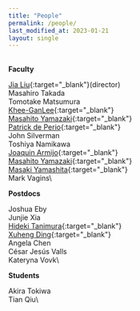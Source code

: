 ```yaml
---
title: "People"
permalink: /people/
last_modified_at: 2023-01-21
layout: single
---
```


\
**Faculty**

[Jia Liu](https://liuxx479.github.io/){:target="_blank"}(director)\
Masahiro Takada\
Tomotake Matsumura\
[Khee-GanLee](https://www.kglee.me/){:target="_blank"}\
[Masahito Yamazaki](https://member.ipmu.jp/masahito.yamazaki/index.shtml){:target="_blank"}\
[Patrick de Perio](https://db.ipmu.jp/member/personal/2843en.html){:target="_blank"}\
John Silverman\
Toshiya	Namikawa\
[Joaquin Armijo](https://jarmijotorres.github.io/Joaquin.Armijo.Torres/){:target="_blank"}\
[Masahito Yamazaki](https://member.ipmu.jp/masahito.yamazaki/index.shtml){:target="_blank"}\
[Masaki Yamashita](https://db.ipmu.jp/member/personal/55en.html){:target="_blank"}\
Mark Vagins\

**Postdocs**

Joshua Eby\
Junjie Xia\
[Hideki Tanimura](https://member.ipmu.jp/hideki.tanimura/index.htm){:target="_blank"}\
[Xuheng Ding](https://dartoon.github.io/){:target="_blank"}\
Angela Chen\
César Jesús Valls\
Kateryna Vovk\

**Students**

Akira Tokiwa\
Tian Qiu\


